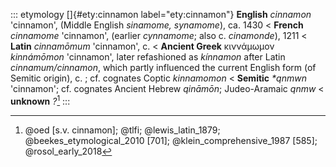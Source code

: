 ::: etymology
[]{#ety:cinnamon label="ety:cinnamon"} **English** *cinnamon*
'cinnamon', (Middle English *sinamome, synamome*), ca. 1430 \<
**French** *cinnamome* 'cinnamon', (earlier *cynnamome*; also c.
*cinamonde*), 1211 \< **Latin** *cinnamōmum* 'cinnamon', c. \< **Ancient
Greek** κιννάμωμον *kinnámōmon* 'cinnamon', later refashioned as
*kínnamon* after Latin *cinnamum/cinnamon*, which partly influenced the
current English form (of Semitic origin), c. ; cf. cognates Coptic
*kinnamomon* \< **Semitic** *\*qnmwn* 'cinnamon'; cf. cognates Ancient
Hebrew *qināmōn*; Judeo-Aramaic *qnmw* \< **unknown** *?*[^1]
:::

[^1]: @oed [s.v. cinnamon]; @tlfi; @lewis_latin_1879;
    @beekes_etymological_2010 [701]; @klein_comprehensive_1987 [585];
    @rosol_early_2018
